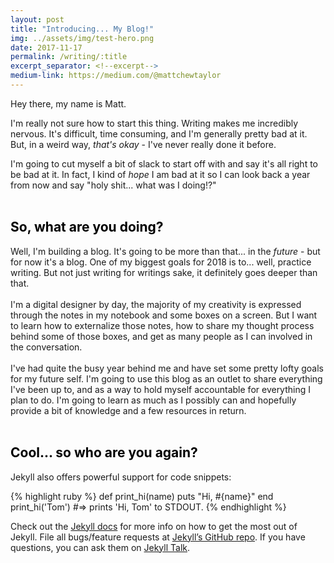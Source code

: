 ```yaml
---
layout: post
title: "Introducing... My Blog!"
img: ../assets/img/test-hero.png
date: 2017-11-17
permalink: /writing/:title
excerpt_separator: <!--excerpt-->
medium-link: https://medium.com/@mattchewtaylor
---
```

Hey there, my name is Matt.

I'm really not sure how to start this thing. Writing makes me incredibly nervous. It's difficult, time consuming, and I'm generally pretty bad at it. But, in a weird way, *that's okay* - I've never really done it before.
<!--excerpt-->
I'm going to cut myself a bit of slack to start off with and say it's all right to be bad at it. In fact, I kind of *hope* I am bad at it so I can look back a year from now and say "holy shit... what was I doing!?"
<br>
<br>
## <span style="color: black;">So, what are you doing?</span>
Well, I'm building a blog. It's going to be more than that... in the *future* - but for now it's a blog. One of my biggest goals for 2018 is to... well, practice writing. But not just writing for writings sake, it definitely goes deeper than that.
<br>
<br>
I'm a digital designer by day, the majority of my creativity is expressed through the notes in my notebook and some boxes on a screen. But I want to learn how to externalize those notes, how to share my thought process behind some of those boxes, and get as many people as I can involved in the conversation.
<br>
<br>
I've had quite the busy year behind me and have set some pretty lofty goals for my future self. I'm going to use this blog as an outlet to share everything I've been up to, and as a way to hold myself accountable for everything I plan to do. I'm going to learn as much as I possibly can and hopefully provide a bit of knowledge and a few resources in return.
<br>
<br>
## <span style="color: black;">Cool... so who are you again?</span>

Jekyll also offers powerful support for code snippets:

{% highlight ruby %}
def print_hi(name)
  puts "Hi, #{name}"
end
print_hi('Tom')
#=> prints 'Hi, Tom' to STDOUT.
{% endhighlight %}

Check out the [Jekyll docs][jekyll-docs] for more info on how to get the most out of Jekyll. File all bugs/feature requests at [Jekyll’s GitHub repo][jekyll-gh]. If you have questions, you can ask them on [Jekyll Talk][jekyll-talk].

[jekyll-docs]: https://jekyllrb.com/docs/home
[jekyll-gh]:   https://github.com/jekyll/jekyll
[jekyll-talk]: https://talk.jekyllrb.com/
